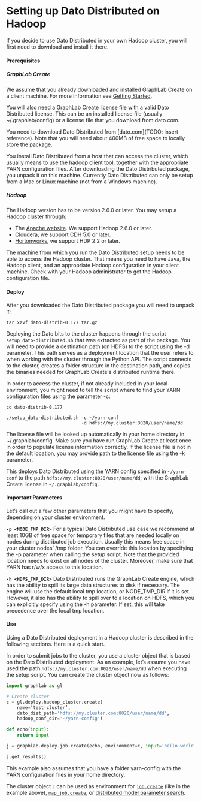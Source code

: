 # Setting up Dato Distributed on Hadoop

If you decide to use Dato Distributed in your own Hadoop cluster, you will first need to download and install it there.

#### Prerequisites

##### GraphLab Create
We assume that you already downloaded and installed GraphLab Create on a client machine. For more information see [Getting Started](https://dato.com/learn/userguide/install.html).

You will also need a GraphLab Create license file with a valid Dato Distributed license. This can be an installed license file (usually ~/.graphlab/config) or a license file that you download from dato.com.

You need to download Dato Distributed from [dato.com](TODO: insert reference). Note that you will need about 400MB of free space to locally store the package.

You install Dato Distributed from a host that can access the cluster, which usually means to use the hadoop client tool, together with the appropriate YARN configuration files. After downloading the Dato Distributed package, you unpack it on this machine. Currently Dato Distributed can only be setup from a Mac or Linux machine (not from a Windows machine).

##### Hadoop
The Hadoop version has to be version 2.6.0 or later. You may setup a Hadoop cluster through:

* The [Apache website](http://hadoop.apache.org/docs/r2.6.0/). We support Hadoop 2.6.0 or later.
* [Cloudera](http://www.cloudera.com/content/cloudera/en/downloads.html), we support
CDH 5.0 or later.
* [Hortonworks](http://hortonworks.com/hdp/downloads/), we support HDP 2.2 or later.

The machine from which you run the Dato Distributed setup needs to be able to access the Hadoop cluster. That means you need to have Java, the Hadoop client, and an appropriate Hadoop configuration in your client machine. Check with your Hadoop administrator to get the Hadoop configuration file.

#### Deploy
After you downloaded the Dato Distributed package you will need to unpack it:

```
tar xzvf dato-distrib-0.177.tar.gz
```

Deploying the Dato bits to the cluster happens through the script `setup_dato-distributed.sh` that was extracted as part of the package. You will need to provide a destination path (on HDFS) to the script using the -d parameter. This path serves as a deployment location that the user refers to when working with the cluster through the Python API. The script connects to the cluster, creates a folder structure in the destination path, and copies the binaries needed for GraphLab Create's distributed runtime there.

In order to access the cluster, if not already included in your local environment, you might need to tell the script where to find your YARN configuration files using the parameter -c:

```
cd dato-distrib-0.177

./setup_dato-distributed.sh -c ~/yarn-conf
                            -d hdfs://my.cluster:8020/user/name/dd
```

The license file will be looked up automatically in your home directory in ~/.graphlab/config. Make sure you have run GraphLab Create at least once in order to populate license information correctly. If the license file is not in the default location, you may provide path to the license file using the -k parameter.

This deploys Dato Distributed using the YARN config specified in `~/yarn-conf` to the path `hdfs://my.cluster:8020/user/name/dd`, with the GraphLab Create license in `~/.graphlab/config`.


#### Important Parameters
Let’s call out a few other parameters that you might have to specify, depending on your cluster environment.

**`-p <NODE_TMP_DIR>`**
For a typical Dato Distributed use case we recommend at least 10GB of free space for temporary files that are needed locally on nodes during distributed job execution. Usually this means free space in your cluster nodes’ /tmp folder. You can override this location by specifying the -p parameter when calling the setup script. Note that the provided location needs to exist on all nodes of the cluster. Moreover, make sure that YARN has r/w/x access to this location.

**`-h <HDFS_TMP_DIR>`**
Dato Distributed runs the GraphLab Create engine, which has the ability to spill its large data structures to disk if necessary. The engine will use the default local tmp location, or NODE_TMP_DIR if it is set. However, it also has the ability to spill over to a location on HDFS, which you can explicitly specify using the -h parameter. If set, this will take precedence over the local tmp location.

#### Use
Using a Dato Distributed deployment in a Hadoop cluster is described in the following sections. Here is a quick start.

In order to submit jobs to the cluster, you use a cluster object that is based on the Dato Distributed deployment. As an example, let’s assume you have used the path `hdfs://my.cluster.com:8020/user/name/dd` when executing the setup script. You can create the cluster object now as follows:

```python
import graphlab as gl

# Create cluster
c = gl.deploy.hadoop_cluster.create(
    name=’test-cluster’,
    dato_dist_path='hdfs://my.cluster.com:8020/user/name/dd',
    hadoop_conf_dir='~/yarn-config')

def echo(input):
    return input

j = graphlab.deploy.job.create(echo, environment=c, input='hello world!')

j.get_results()
```

This example also assumes that you have a folder yarn-config with the YARN configuration files in your home directory.

The cluster object `c` can be used as environment for [`job.create`](https://dato.com/learn/userguide/deployment/pipeline-ec2-hadoop.html) (like in the example above), [`map_job.create`](https://dato.com/learn/userguide/deployment/pipeline-distributed.html), or [distributed model parameter search](https://dato.com/learn/userguide/model_parameter_search/distributing.html).
